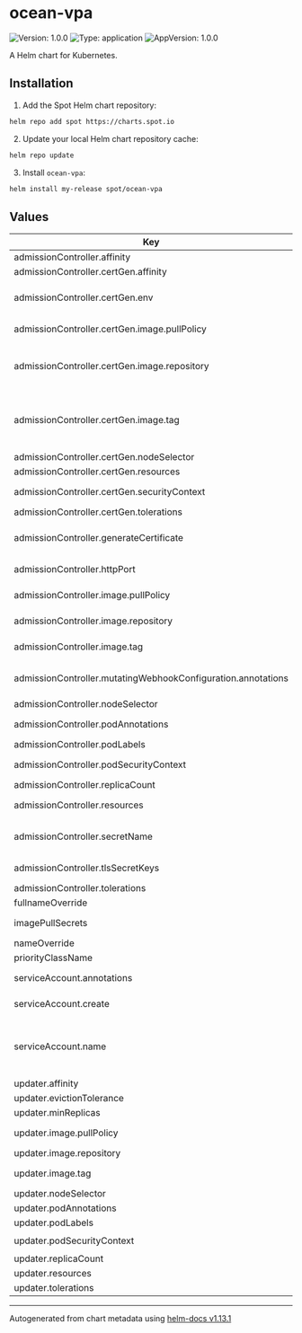 # ocean-vpa

![Version: 1.0.0](https://img.shields.io/badge/Version-1.0.0-informational?style=flat-square) ![Type: application](https://img.shields.io/badge/Type-application-informational?style=flat-square) ![AppVersion: 1.0.0](https://img.shields.io/badge/AppVersion-1.0.0-informational?style=flat-square)

A Helm chart for Kubernetes.

## Installation

1. Add the Spot Helm chart repository:

```sh
helm repo add spot https://charts.spot.io
```

2. Update your local Helm chart repository cache:

```sh
helm repo update
```

3. Install `ocean-vpa`:

```sh
helm install my-release spot/ocean-vpa
```

## Values

| Key | Type | Default | Description |
|-----|------|---------|-------------|
| admissionController.affinity | object | `{}` |  |
| admissionController.certGen.affinity | object | `{}` |  |
| admissionController.certGen.env | object | `{}` | Additional environment variables to be added to the certgen container. Format is KEY: Value format |
| admissionController.certGen.image.pullPolicy | string | `"Always"` | The pull policy for the certgen image. Recommend not changing this |
| admissionController.certGen.image.repository | string | `"registry.k8s.io/ingress-nginx/kube-webhook-certgen"` | An image that contains certgen for creating certificates. Only used if admissionController.generateCertificate is true |
| admissionController.certGen.image.tag | string | `"v1.4.1"` | An image tag for the admissionController.certGen.image.repository image. Only used if admissionController.generateCertificate is true |
| admissionController.certGen.nodeSelector | object | `{}` |  |
| admissionController.certGen.resources | object | `{}` | The resources block for the certgen pod |
| admissionController.certGen.securityContext | object | `{}` | The securityContext block for the certgen pod |
| admissionController.certGen.tolerations | list | `[]` |  |
| admissionController.generateCertificate | bool | `true` | If true and admissionController is enabled, a pre-install hook will run to create the certificate for the webhook |
| admissionController.httpPort | int | `8000` | Port of the admission controller for the mutating webhooks |
| admissionController.image.pullPolicy | string | `"Always"` | The pull policy for the admission controller image. Recommend not changing this |
| admissionController.image.repository | string | `"registry.k8s.io/autoscaling/vpa-admission-controller"` | The location of the vpa admission controller image |
| admissionController.image.tag | string | `""` | Overrides the image tag whose default is the chart appVersion |
| admissionController.mutatingWebhookConfiguration.annotations | object | `{}` | Additional annotations for the MutatingWebhookConfiguration. Can be used for integration with cert-manager |
| admissionController.nodeSelector | object | `{}` |  |
| admissionController.podAnnotations | object | `{}` | Annotations to add to the admission controller pod |
| admissionController.podLabels | object | `{}` | Labels to add to the admission controller pod |
| admissionController.podSecurityContext | object | `{"runAsNonRoot":true,"runAsUser":65534,"seccompProfile":{"type":"RuntimeDefault"}}` | The security context for the admission controller pod |
| admissionController.replicaCount | int | `1` |  |
| admissionController.resources | object | `{"limits":{},"requests":{"cpu":"50m","memory":"200Mi"}}` | The resources block for the admission controller pod |
| admissionController.secretName | string | `"{{ include \"ocean-vpa.fullname\" . }}-tls-secret"` | Name for the TLS secret created for the webhook. Default {{ .Release.Name }}-tls-secret |
| admissionController.tlsSecretKeys | list | `[]` | The keys in the vpa-tls-certs secret to map in to the admission controller |
| admissionController.tolerations | list | `[]` |  |
| fullnameOverride | string | `""` | A template override for the fullname |
| imagePullSecrets | list | `[]` | A list of image pull secrets to be used for all pods |
| nameOverride | string | `""` | A template override for the name |
| priorityClassName | string | `""` | To set the priorityclass for all pods |
| serviceAccount.annotations | object | `{}` | Annotations to add to the service accounts for each component |
| serviceAccount.create | bool | `true` | Specifies whether a service account should be created for each component |
| serviceAccount.name | string | `""` | The base name of the service account to use (appended with the component). If not set and create is true, a name is generated using the fullname template and appended for each component |
| updater.affinity | object | `{}` |  |
| updater.evictionTolerance | float | `0.25` |  |
| updater.minReplicas | int | `1` |  |
| updater.image.pullPolicy | string | `"Always"` | The pull policy for the updater image. Recommend not changing this |
| updater.image.repository | string | `"registry.k8s.io/autoscaling/vpa-updater"` | The location of the updater image |
| updater.image.tag | string | `""` | Overrides the image tag whose default is the chart appVersion |
| updater.nodeSelector | object | `{}` |  |
| updater.podAnnotations | object | `{}` | Annotations to add to the updater pod |
| updater.podLabels | object | `{}` | Labels to add to the updater pod |
| updater.podSecurityContext | object | `{"runAsNonRoot":true,"runAsUser":65534,"seccompProfile":{"type":"RuntimeDefault"}}` | The security context for the updater pod |
| updater.replicaCount | int | `1` |  |
| updater.resources | object | `{"limits":{},"requests":{"cpu":"50m","memory":"500Mi"}}` | The resources block for the updater pod |
| updater.tolerations | list | `[]` |  |

----------------------------------------------
Autogenerated from chart metadata using [helm-docs v1.13.1](https://github.com/norwoodj/helm-docs/releases/v1.13.1)